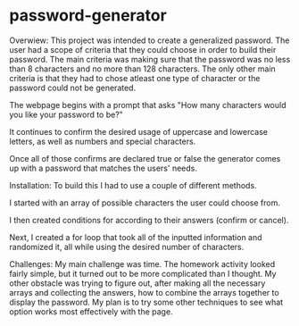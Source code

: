# password-generator

Overwiew: 
This project was intended to create a generalized password. The user had a scope of criteria that they could choose in order to build their password. The main criteria was making sure that the password was no less than 8 characters and no more than 128 characters. The only other main criteria is that they had to chose atleast one type of character or the password could not be generated. 

The webpage begins with a prompt that asks "How many characters would you like your password to be?" 

It continues to confirm the desired usage of uppercase and lowercase letters, as well as numbers and special characters.

Once all of those confirms are declared true or false the generator comes up with a password that matches the users' needs. 

Installation: 
To build this I had to use a couple of different methods. 

I started with an array of possible characters the user could choose from.

I then created conditions for according to their answers (confirm or cancel).

Next, I created a for loop that took all of the inputted information and randomized it, all while using the desired number of characters. 

Challenges: 
My main challenge was time. The homework activity looked fairly simple, but it turned out to be more complicated than I thought. My other obstacle was trying to figure out, after making all the necessary arrays and collecting the answers, how to combine the arrays together to display the password. My plan is to try some other techniques to see what option works most effectively with the page. 
